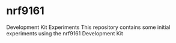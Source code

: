 # nrf9161
Development Kit Experiments
This repository contains some initial experiments using the nrf9161 Development Kit
